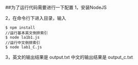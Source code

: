 ##为了运行代码需要进行一下配置
1，安装NodeJS

2，在命令行下进入目录，输入 
	
	$ npm install
	//运行基本英文倒排索引
	$ node la1b1.js
	//运行中文倒排索引
	$ node lab1_C.js

3，英文的输出结果是 output.txt
   中文的输出结果是 output_c.txt



